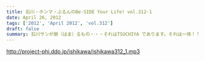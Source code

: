 ```yaml
---
title: 石川・ホンマ・ぶるんのBe-SIDE Your Life! vol.312-1
date: April 26, 2012
tags: ['2012', 'April 2012', 'vol.312']
draft: false
summary: 石川サンが嵌（はま）るもの・・・それはTSUCHIYA であります。それは一体！？NAMAE
---
```


http://project-phi.ddo.jp/ishikawa/ishikawa312_1.mp3